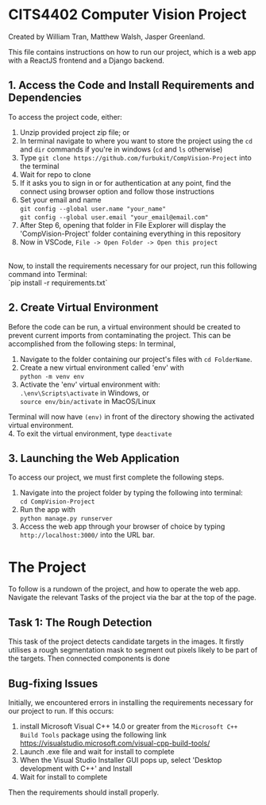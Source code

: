 # CITS4402 Computer Vision Project
Created by William Tran, Matthew Walsh, Jasper Greenland. 

This file contains instructions on how to run our project, which is a web app with a ReactJS frontend and a Django backend. 

## 1. Access the Code and Install Requirements and Dependencies
To access the project code, either:<br>
1. Unzip provided project zip file; or<br>
2. In terminal navigate to where you want to store the project using the `cd` and `dir` commands if you're in windows (`cd` and `ls` otherwise)
3. Type `git clone https://github.com/furbukit/CompVision-Project` into the terminal
4. Wait for repo to clone
5. If it asks you to sign in or for authentication at any point, find the connect using browser option and follow those instructions
6. Set your email and name <br>
`git config --global user.name "your_name"`<br>
`git config --global user.email "your_email@email.com"`<br>
7. After Step 6, opening that folder in File Explorer will display the 'CompVision-Project' folder containing everything in this repository
8. Now in VSCode, `File -> Open Folder -> Open this project`
<br>
Now, to install the requirements necessary for our project, run this following command into Terminal:<br>
`pip install -r requirements.txt`

## 2. Create Virtual Environment
Before the code can be run, a virtual environment should be created to prevent current imports from contaminating the project.
This can be accomplished from the following steps:
In terminal,
1. Navigate to the folder containing our project's files with `cd FolderName`.
2. Create a new virtual environment called 'env' with <br>
`python -m venv env`
3. Activate the 'env' virtual environment with: <br>
`.\env\Scripts\activate` in Windows, or <br>
`source env/bin/activate` in MacOS/Linux <br>

Terminal will now have `(env)` in front of the directory showing the activated virtual environment.<br>
4. To exit the virtual environment, type `deactivate`

## 3. Launching the Web Application
To access our project, we must first complete the following steps.
1. Navigate into the project folder by typing the following into terminal:<br>
`cd CompVision-Project`<br>
2. Run the app with<br>
`python manage.py runserver`<br>
3. Access the web app through your browser of choice by typing `http://localhost:3000/` into the URL bar.

# The Project
To follow is a rundown of the project, and how to operate the web app. Navigate the relevant Tasks of the project via the bar at the top of the page.

##  Task 1: The Rough Detection
This task of the project detects candidate targets in the images. It firstly utilises a rough segmentation mask to segment out pixels likely to be part of the targets. Then connected components is done 

## Bug-fixing Issues
Initially, we encountered errors in installing the requirements necessary for our project to run. If this occurs:<br>
1. install Microsoft Visual C++ 14.0 or greater from the `Microsoft C++ Build Tools` package using the following link<br>
https://visualstudio.microsoft.com/visual-cpp-build-tools/
2. Launch .exe file and wait for install to complete
3. When the Visual Studio Installer GUI pops up, select 'Desktop development with C++' and Install
4. Wait for install to complete

Then the requirements should install properly.



